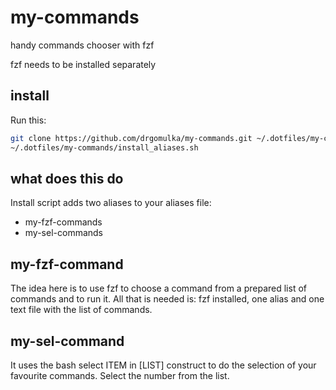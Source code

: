 # my-commands
handy commands chooser with fzf

fzf needs to be installed separately


## install

Run this:

```sh
git clone https://github.com/drgomulka/my-commands.git ~/.dotfiles/my-commands
~/.dotfiles/my-commands/install_aliases.sh
```
## what does this do

Install script adds two aliases to your aliases file:

* my-fzf-commands
* my-sel-commands

## my-fzf-command

The idea here is to use fzf to choose a command from a prepared list of commands and to run it. All that is needed is: fzf installed, one alias and one text file with the list of commands. 

## my-sel-command

It uses the bash select ITEM in [LIST]  construct to do the selection of your favourite commands. Select the number from the list.  
